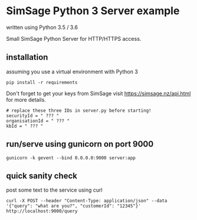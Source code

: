 # SimSage Python 3 Server example

written using Python 3.5 / 3.6

Small SimSage Python Server for HTTP/HTTPS access.

## installation
assuming you use a virtual environment with Python 3
```
pip install -r requirements
```
Don't forget to get your keys from SimSage 
visit https://simsage.nz/api.html for more details.

```
# replace these three IDs in server.py before starting!
securityId = " ??? "
organisationId = " ??? "
kbId = " ??? "
```

## run/serve using gunicorn on port 9000
```
gunicorn -k gevent --bind 0.0.0.0:9000 server:app
```

## quick sanity check
post some text to the service using curl
```
curl -X POST --header "Content-Type: application/json" --data '{"query": "what are you?", "customerId": "12345"}' http://localhost:9000/query
```
